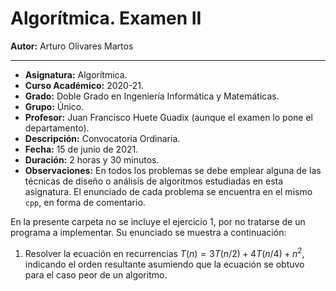 # Algorítmica. Examen II

**Autor:** Arturo Olivares Martos
***

- **Asignatura:**  Algorítmica.
- **Curso Académico:** 2020-21.
- **Grado:** Doble Grado en Ingeniería Informática y Matemáticas.
- **Grupo:** Único.
- **Profesor:** Juan Francisco Huete Guadix (aunque el examen lo pone el departamento).
- **Descripción:** Convocatoria Ordinaria.
- **Fecha:** 15 de junio de 2021.
- **Duración:** 2 horas y 30 minutos.
- **Observaciones:** En todos los problemas se debe emplear alguna de las técnicas de diseño o análisis de algoritmos estudiadas en esta asignatura.
El enunciado de cada problema se encuentra en el mismo `cpp`, en forma de comentario.


En la presente carpeta no se incluye el ejercicio 1, por no tratarse de un programa a implementar. Su enunciado se muestra a
continuación:

1. Resolver la ecuación en recurrencias $T(n)=3T\left(n/2\right) + 4T\left(n/4\right)+n^2$, indicando el orden resultante asumiendo que la ecuación se obtuvo para el caso peor de un algoritmo.